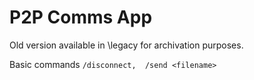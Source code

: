 # P2P Comms App 

Old version available in \legacy for archivation purposes.

Basic commands
    ```
    /disconnect, 
    /send <filename>
    ```